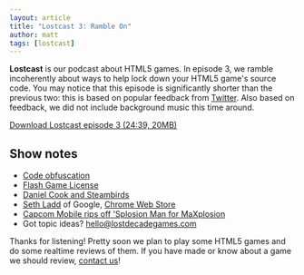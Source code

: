 ```yaml
---
layout: article
title: "Lostcast 3: Ramble On"
author: matt
tags: [lostcast]
---
```

**Lostcast** is our podcast about HTML5 games.
In episode 3, we ramble incoherently about ways to help lock down your HTML5 game's source code.
You may notice that this episode is significantly shorter than the previous two: this is based on popular feedback from [Twitter](https://twitter.com/#!/lostdecadegames). Also based on feedback, we did not include background music this time around.

<a class="download-podcast" href="http://media.lostdecadegames.com/lostcast/lostcast_episode_3_ramble_on.mp3">
	Download Lostcast episode 3 (24:39, 20MB)
</a>

## Show notes

* [Code obfuscation](http://www.lostdecadegames.com/obfuscating-javascript-with-closure-compiler/)
* [Flash Game License](http://www.flashgamelicense.com/)
* [Daniel Cook and Steambirds](http://www.lostgarden.com/2010/02/steambirds-why-indie-games-are-good-for.html)
* [Seth Ladd](http://www.sethladd.com/) of Google, [Chrome Web Store](https://chrome.google.com/webstore/detail/khodnfbkbanejphecblcofbghjdgfaih)
* [Capcom Mobile rips off 'Splosion Man for MaXplosion](http://www.joystiq.com/2011/01/11/capcom-mobile-rips-off-splosion-man-for-maxplosion/)
* Got topic ideas? [hello@lostdecadegames.com](mailto:hello@lostdecadegames.com)

Thanks for listening! Pretty soon we plan to play some HTML5 games and do some realtime reviews of them. If you have made or know about a game we should review, [contact us](http://www.lostdecadegames.com/contact/)!
